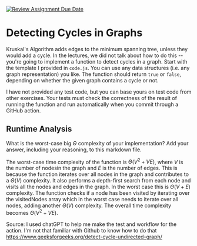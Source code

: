 [![Review Assignment Due Date](https://classroom.github.com/assets/deadline-readme-button-24ddc0f5d75046c5622901739e7c5dd533143b0c8e959d652212380cedb1ea36.svg)](https://classroom.github.com/a/3yAkp-x3)
# Detecting Cycles in Graphs

Kruskal's Algorithm adds edges to the minimum spanning tree, unless they would
add a cycle. In the lectures, we did not talk about how to do this -- you're
going to implement a function to detect cycles in a graph. Start with the
template I provided in `code.js`. You can use any data structures (i.e. any
graph representation) you like. The function should return `true` or `false`,
depending on whether the given graph contains a cycle or not.

I have not provided any test code, but you can base yours on test code from
other exercises. Your tests must check the correctness of the result of running
the function and run automatically when you commit through a GitHub action.

## Runtime Analysis

What is the worst-case big $\Theta$ complexity of your implementation? Add your
answer, including your reasoning, to this markdown file.

The worst-case time complexity of the function is $\Theta(V^2 + VE)$, where $V$ is the number of nodesin the graph and $E$ is the number of edges. This is because the function iterates over all nodes in the graph and contributes to a $\Theta(V)$ complexity. It also performs a depth-first search from each node and visits all the nodes and edges in the graph. In the worst case this is $\Theta(V + E)$ complexity. The function checks if a node has been visited by iterating over the visitedNodes array which in the worst case needs to iterate over all nodes, adding another $\Theta(V)$ complexity. The overall time complexity becomes $\Theta(V^2 + VE)$.

Source:
I used chatGPT to help me make the test and workflow for the action. I'm not that familiar with Github to know how to do that
https://www.geeksforgeeks.org/detect-cycle-undirected-graph/
